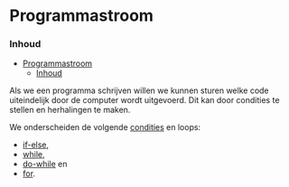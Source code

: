 # Programmastroom[](title-id)

### Inhoud[](toc-id)
- [Programmastroom](#programmastroom)
    - [Inhoud](#inhoud)


Als we een programma schrijven willen we kunnen sturen welke code uiteindelijk
door de computer wordt uitgevoerd. Dit kan door condities te stellen en herhalingen
te maken. 

We onderscheiden de volgende [condities](#condities) en loops: 
- [if-else](#if-else),
- [while](#while),
- [do-while](#do-while) en 
- [for](#for).